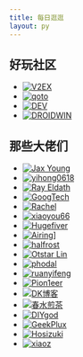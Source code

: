 ```yaml
---
title: 每日逛逛
layout: py
---
```


## 好玩社区
- [![V2EX](https://www.v2ex.com/static/icon-192.png)](https://www.v2ex.com/ "V2EX")
- [![qoto](https://qoto.org/apple-touch-icon.png)](https://qoto.org/ "qoto")
- [![DEV](https://res.cloudinary.com/practicaldev/image/fetch/s--E8ak4Hr1--/c_limit,f_auto,fl_progressive,q_auto,w_32/https://dev-to.s3.us-east-2.amazonaws.com/favicon.ico)](https://dev.to/ "DEV")
- [![DROIDWIN](https://www.droidwin.com/wp-content/uploads/2019/08/cropped-DROIDWIN-FINAL-LOGO.jpg)](https://www.droidwin.com/ "DROIDWIN")

 
## 那些大佬们
- [![Jax Young](https://jaxvanyang.github.io/assets/images/avatar.png)](https://jaxvanyang.github.io/ "Jax Young")
- [![yihong0618](https://avatars.githubusercontent.com/u/15976103?v=4)](https://yihong.run/ "yihong0618")
- [![Ray Eldath](https://ray-eldath.me/img/avatar.jpg)](https://ray-eldath.me/ "Ray Eldath")
- [![GoogTech](https://cdn.jsdelivr.net/gh/googtech/googtech.github.io@gh-pages/assets/img/profile.png)](https://goog.tech/ "GoogTech")
- [![Rachel](https://avatars.githubusercontent.com/u/13704467?v=4)](https://rachelt.one/zh/ "Rachel")
- [![xiaoyou66](https://img.xiaoyou66.com/images/2020/02/20/tTSY.jpg)](https://xiaoyou66.com/ "xiaoyou66")
- [![Hugefiver](https://gravatar.loli.net/avatar/e114a9517bd545a0f93da5f6a8e3538f)](https://rurilove.moe/ "Hugefiver")
- [![Airing](https://avatars.githubusercontent.com/u/10513408?v=4)](https://me.ursb.me/ "Airing")]
- [![halfrost](https://avatars.githubusercontent.com/u/10825609?v=4)](https://halfrost.com/ "halfrost")
- [![Otstar Lin](https://ixk.me/img/avatar-full.jpg)](https://ixk.me/ "Otstar Lin")
- [![phodal](https://www.phodal.com/static/phodal/images/phodal.jpg)](https://www.phodal.com/blog/ "phodal")
- [![ruanyifeng](https://avatars.githubusercontent.com/u/905434?v=4)](https://www.ruanyifeng.com/ "ruanyifeng")
- [![Pion1eer](https://www.ruanx.net/content/images/size/w100/2020/05/blue.jpeg)](https://www.ruanx.net/ "Pion1eer")
- [![DK博客](https://greatdk.com/favicon.ico)](http://greatdk.com/ "DK博客")
- [![春水煎茶](https://avatars.githubusercontent.com/u/1687443?v=4)](https://writings.sh/about "春水煎茶")
- [![DIYgod](https://cdn.jsdelivr.net/gh/DIYgod/hexo-theme-sagiri/source/images/DIYgod-avatar2.webp)](https://diygod.me/ "DIYgod")
- [![GeekPlux](https://avatars.githubusercontent.com/u/3816105?v=4)](https://geekplux.com/ "GeekPlux")
- [![Hosizuki](https://hosizuki.github.io/pictures/me.jpg)](https://hosizuki.github.io 'Hosizuki')
- [![xiaoz](https://cdn.xiaoz.me/wp-content/themes/xiaozTheme/static/images/my120.jpg)](https://www.xiaoz.me/ "xiaoz")
